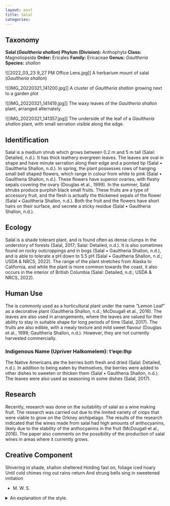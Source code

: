 ```yaml
---
layout: post
title: Salal
categories: 
---
```


## Taxonomy
**Salal (_Gaultheria shallon_)**
**Phylum (Division):** Anthophyta
**Class:** Magnoliopsida
**Order:** Ericales
**Family:** Ericaceae
**Genus:** _Gaultheria_
**Species:** _shallon_

![[2022_03_23 9_27 PM Office Lens.jpg]]
A herbarium mount of salal (_Gaultheria shallon_)

![[IMG_20220321_141200.jpg]]
A cluster of _Gaultheria shallon_ growing next to a garden plot

![[IMG_20220321_141419.jpg]]
The waxy leaves of the _Gaultheria shallon_ plant, arranged alternately.

![[IMG_20220321_141357.jpg]]
The underside of the leaf of a _Gaultheria shallon_ plant, with small serration visible along the edge.

## Identification
Salal is a medium shrub which grows between 0.2 m and 5 m tall (Salal: Detailed, n.d.). It has thick leathery evergreen leaves. The leaves are oval in shape and have minute serration along their edge and a pointed tip (Salal • Gaultheria Shallon, n.d.). In spring, the plant possesses rows of hanging small bell shaped flowers, which range in colour from white to pink (Salal • Gaultheria Shallon, n.d.). These flowers have superior ovaries, with fleshy sepals covering the ovary (Douglas et al., 1999). In the summer, Salal shrubs produce purplish black small fruits. These fruits are a type of accessory fruit, and the flesh is actually the thickened sepals of the flower (Salal • Gaultheria Shallon, n.d.). Both the fruit and the flowers have short hairs on their surface, and secrete a sticky residue (Salal • Gaultheria Shallon, n.d.).

## Ecology
Salal is a shade tolerant plant, and is found often as dense clumps in the understory of forests (Salal, 2017; Salal: Detailed, n.d.). It is also sometimes found on rocky outcroppings and in bogs (Salal • Gaultheria Shallon, n.d.), and is able to tolerate a pH down to 5.5 pH (Salal • Gaultheria Shallon, n.d.; USDA & NRCS, 2022). The range of the plant stretches from Alaska to California, and while the plant is more common towards the coast, it also occurs in the interior of British Columbia (Salal: Detailed, n.d.; USDA & NRCS, 2022).

## Human Use
The is commonly used as a horticultural plant under the name “Lemon Leaf” as a decorative plant (Gaultheria Shallon, n.d.; McDougall et al., 2016). The leaves are also used in arrangements, where the leaves are valued for their ability to stay in suitable shape for long periods of time (Salal, 2017). The fruits are also edible, with a mealy texture and mild sweet flavour (Douglas et al., 1999; Gaultheria Shallon, n.d.). However, they are not currently harvested commercially.
### Indigenous Name (Upriver Halkomelem): t’eqe:lhp
The Native Americans ate the berries both fresh and dried (Salal: Detailed, n.d.). In addition to being eaten by themselves, the berries were added to other dishes to sweeten or thicken them (Salal • Gaultheria Shallon, n.d.). The leaves were also used as seasoning in some dishes (Salal, 2017).

## Research
Recently, research was done on the suitability of salal as a wine making fruit. The research was carried out due to the limited variety of crops that were viable to grow on the Orkney archipelago. The results of the research indicated that the wines made from salal had high amounts of anthocyanins, likely due to the stability of the anthocyanins in the fruit (McDougall et al., 2016). The paper also comments on the possibility of the production of salal wines in areas where it currently grows.

## Creative Component
Shivering in shade, shallon sheltered
Holding fast on, foliage iced hoary
Until cold chimes ring out rains-return
And strung bells sing in sweetened imitation
-   M. W. S.
<details>
	<summary>An explanation of the style.</summary>
	<br>
	 This is a form of poetry I've been playing around with based on Anglo-Saxon works such as The Wanderer. Rather than focusing on a rhyming scheme or syllables, it instead emphasizes alliteration and consonants.
	 Structure should roughly be two consonants, a break, followed by two more consonants. Ideally there would be alliteration across the break.
 	One other feature is the use of kennings, compound words and allusions such as the kenning for ocean: whale-road.
	</details> 